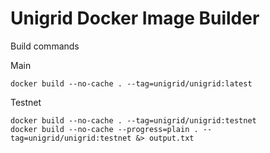 # Unigrid Docker Image Builder

Build commands

Main

```
docker build --no-cache . --tag=unigrid/unigrid:latest
```

Testnet

```
docker build --no-cache . --tag=unigrid/unigrid:testnet
docker build --no-cache --progress=plain . --tag=unigrid/unigrid:testnet &> output.txt
```


